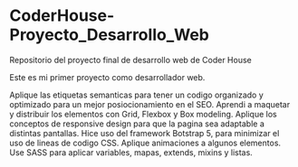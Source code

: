 # CoderHouse-Proyecto_Desarrollo_Web
Repositorio del proyecto final de desarrollo web de Coder House

Este es mi primer proyecto como desarrollador web.

Aplique las etiquetas semanticas para tener un codigo organizado y optimizado para un mejor posiocionamiento en el SEO.
Aprendi a maquetar y distribuir los elementos con Grid, Flexbox y Box modeling. 
Aplique los conceptos de responsive design para que la pagina sea adaptable a distintas pantallas.
Hice uso del framework Botstrap 5, para minimizar el uso de lineas de codigo CSS.
Aplique animaciones a algunos elementos.
Use SASS para aplicar variables, mapas, extends, mixins y listas.

